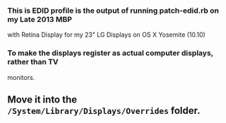 ### This is EDID profile is the output of running patch-edid.rb on my Late 2013 MBP 
with Retina Display for my 23" LG Displays on OS X Yosemite (10.10)

### To make the displays register as actual computer displays, rather than TV 
monitors.

## Move it into the `/System/Library/Displays/Overrides` folder.
